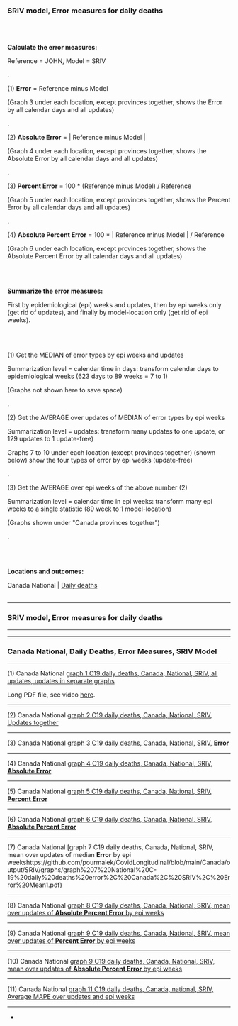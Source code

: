 ### SRIV model, Error measures for daily deaths 

<br/><br/>

**Calculate the error measures:**

Reference = JOHN, Model = SRIV 

.

(1) **Error** = Reference minus Model 

(Graph 3 under each location, except provinces together, shows the Error by all calendar days and all updates)

.

(2) **Absolute Error** = | Reference minus Model | 

(Graph 4 under each location, except provinces together, shows the Absolute Error by all calendar days and all updates)

.

(3) **Percent Error** = 100 * (Reference minus Model) / Reference

(Graph 5 under each location, except provinces together, shows the Percent Error by all calendar days and all updates)

.

(4) **Absolute Percent Error** = 100 * | Reference minus Model | / Reference

(Graph 6 under each location, except provinces together, shows the Absolute Percent Error by all calendar days and all updates)


<br/><br/>

**Summarize the error measures:**

First by epidemiological (epi) weeks and updates, then by epi weeks only (get rid of updates), and finally by model-location only (get rid of epi weeks).

<br/><br/>


(1) Get the MEDIAN of error types by epi weeks and updates

Summarization level = calendar time in days: transform calendar days to epidemiological weeks (623 days to 89 weeks = 7 to 1)

(Graphs not shown here to save space)

.

(2) Get the AVERAGE over updates of MEDIAN of error types by epi weeks

Summarization level = updates: transform many updates to one update, or 129 updates to 1 update-free)

Graphs 7 to 10 under each location (except provinces together) (shown below) show the four types of error by epi weeks (update-free)

.

(3) Get the AVERAGE over epi weeks of the above number (2)

Summarization level = calendar time in epi weeks: transform many epi weeks to a single statistic (89 week to 1 model-location)

(Graphs shown under "Canada provinces together")

.

<br/><br/>


**Locations and outcomes:**

Canada National | [Daily deaths](https://github.com/pourmalek/CovidLongitudinal/tree/main/Canada/output/SRIV#canada-national) 
<br/><br/>


****

### SRIV model, Error measures for daily deaths


****
****

### Canada National, Daily Deaths, Error Measures, SRIV Model

****

(1) Canada National [graph 1 C19 daily deaths, Canada, National, SRIV, all updates, updates in separate graphs](https://github.com/pourmalek/CovidLongitudinal/blob/main/Canada/output/SRIV/graphs/graph%201%20C19%20daily%20deaths%2C%20Canada%2C%20National%2C%20SRIV%2C%20all%20updates.pdf)

Long PDF file, see video [here]().

****

(2) Canada National [graph 2 C19 daily deaths, Canada, National, SRIV, Updates together](https://github.com/pourmalek/CovidLongitudinal/blob/main/Canada/output/SRIV/graphs/graph%202%20National%20C-19%20daily%20deaths%2C%20Canada%2C%20SRIV%2C%20reference%20scenario%2C%20all%20updates.pdf)


****

(3) Canada National [graph 3 C19 daily deaths, Canada, National, SRIV, **Error**](https://github.com/pourmalek/CovidLongitudinal/blob/main/Canada/output/SRIV/graphs/graph%203%20National%20C-19%20daily%20deaths%20error%2C%20Canada%2C%20SRIV%2C%20all%20updates.pdf)


****

(4) Canada National [graph 4 C19 daily deaths, Canada, National, SRIV, **Absolute Error**](https://github.com/pourmalek/CovidLongitudinal/blob/main/Canada/output/SRIV/graphs/graph%204%20National%20C-19%20daily%20deaths%20absolute%20error%2C%20Canada%2C%20SRIV%2C%20all%20updates.pdf)


****

(5) Canada National [graph 5 C19 daily deaths, Canada, National, SRIV, **Percent Error**](https://github.com/pourmalek/CovidLongitudinal/blob/main/Canada/output/SRIV/graphs/graph%205%20National%20C-19%20daily%20deaths%20percent%20error%2C%20Canada%2C%20SRIV%2C%20all%20updates.pdf)


****

(6) Canada National [graph 6 C19 daily deaths, Canada, National, SRIV, **Absolute Percent Error**](https://github.com/pourmalek/CovidLongitudinal/blob/main/Canada/output/SRIV/graphs/graph%206%20National%20C-19%20daily%20deaths%20absolute%20percent%20error%2C%20Canada%2C%20SRIV%2C%20all%20updates.pdf)


**** 

(7) Canada National [graph 7 C19 daily deaths, Canada, National, SRIV, mean over updates of median **Error** by epi weekshttps://github.com/pourmalek/CovidLongitudinal/blob/main/Canada/output/SRIV/graphs/graph%207%20National%20C-19%20daily%20deaths%20error%2C%20Canada%2C%20SRIV%2C%20Error%20Mean1.pdf)


****

(8) Canada National [graph 8 C19 daily deaths, Canada, National, SRIV, mean over updates of **Absolute Percent Error** by epi weeks](https://github.com/pourmalek/CovidLongitudinal/blob/main/Canada/output/SRIV/graphs/graph%208%20National%20C-19%20daily%20deaths%20error%2C%20Canada%2C%20SRIV%2C%20Absolute%20Error%20Mean1.pdf)


****

(9) Canada National [graph 9 C19 daily deaths, Canada, National, SRIV, mean over updates of **Percent Error** by epi weeks](https://github.com/pourmalek/CovidLongitudinal/blob/main/Canada/output/SRIV/graphs/graph%209%20National%20C-19%20daily%20deaths%20error%2C%20Canada%2C%20SRIV%2C%20Percent%20Error%20Mean1.pdf)


****

(10) Canada National [graph 9 C19 daily deaths, Canada, National, SRIV, mean over updates of **Absolute Percent Error** by epi weeks](https://github.com/pourmalek/CovidLongitudinal/blob/main/Canada/output/SRIV/graphs/graph%2010%20National%20C-19%20daily%20deaths%20error%2C%20Canada%2C%20SRIV%2C%20Absolute%20Percent%20Error%20Mean1.pdf)


****

(11) Canada National [graph 11 C19 daily deaths, Canada, national, SRIV, Average MAPE over updates and epi weeks](https://github.com/pourmalek/CovidLongitudinal/blob/main/Canada/output/SRIV/graphs/graph%2011%20C19%20daily%20deaths%2C%20Canada%2C%20national%2C%20SRIV%2C%20Average%20MAPE.pdf)


****


*






